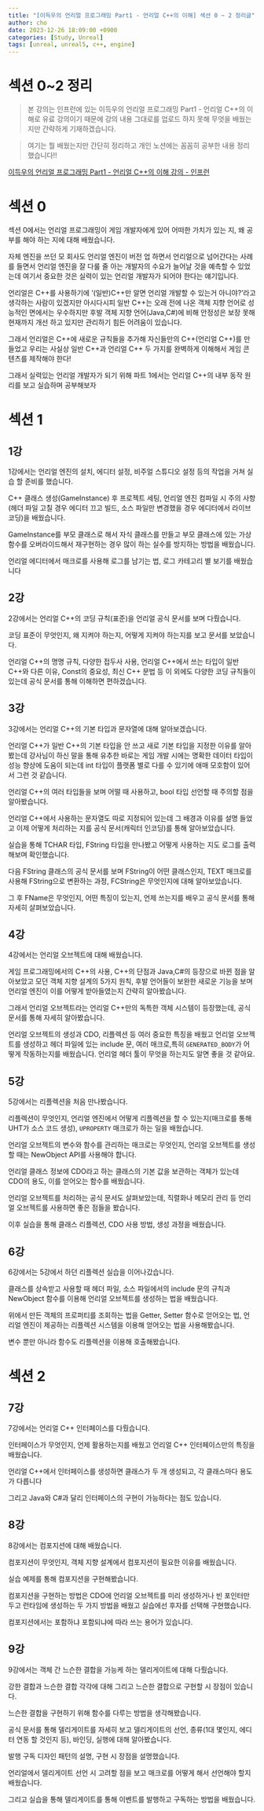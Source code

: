 ```yaml
---
title: "[이득우의 언리얼 프로그래밍 Part1 - 언리얼 C++의 이해] 섹션 0 ~ 2 정리글"
author: cho
date: 2023-12-26 18:09:00 +0900
categories: [Study, Unreal]
tags: [unreal, unreal5, c++, engine]
---
```


# 섹션 0~2 정리

> 본 강의는 인프런에 있는 이득우의 언리얼 프로그래밍 Part1 - 언리얼 C++의 이해로 유료 강의이기 때문에 강의 내용 그대로를 업로드 하지 못해 무엇을 배웠는지만 간략하게 기재하겠습니다.
> 

> 여기는 뭘 배웠는지만 간단히 정리하고 개인 노션에는 꼼꼼히 공부한 내용 정리했습니다!!
> 

[이득우의 언리얼 프로그래밍 Part1 - 언리얼 C++의 이해 강의 - 인프런](https://www.inflearn.com/course/이득우-언리얼-프로그래밍-part-1)

# 섹션 0

섹션 0에서는 언리얼 프로그래밍이 게임 개발자에게 있어 어떠한 가치가 있는 지, 왜 공부를 해야 하는 지에 대해 배웠습니다.  

자체 엔진을 쓰던 모 회사도 언리얼 엔진이 버전 업 하면서 언리얼으로 넘어간다는 사례를 들면서 언리얼 엔진을 잘 다룰 줄 아는 개발자의 수요가 늘어날 것을 예측할 수 있었는데 여기서 중요한 것은 실력이 있는 언리얼 개발자가 되어야 한다는 얘기입니다.

언리얼은 C++를 사용하기에 ‘(일반)C++만 알면 언리얼 개발할 수 있는거 아니야?’라고 생각하는 사람이 있겠지만 아시다시피 일반 C++는 오래 전에 나온 객체 지향 언어로 성능적인 면에서는 우수하지만 후발 객체 지향 언어(Java,C#)에 비해 안정성은 보장 못해 현재까지 개선 하고 있지만 관리하기 힘든 어려움이 있습니다.   

그래서 언리얼은 C++에 새로운 규칙들을 추가해 자신들만의 C++(언리얼 C++)를 만들었고 우리는 사실상 일반 C++과 언리얼 C++ 두 가지를 완벽하게 이해해서 게임 콘텐츠를 제작해야 한다! 

그래서 실력있는 언리얼 개발자가 되기 위해 파트 1에서는 언리얼 C++의 내부 동작 원리를 보고 실습하며 공부해보자

# 섹션 1

## 1강

1강에서는 언리얼 엔진의 설치, 에디터 설정, 비주얼 스튜디오 설정 등의 작업을 거쳐 실습 할 준비를 했습니다. 

C++ 클래스 생성(GameInstance) 후 프로젝트 세팅, 언리얼 엔진 컴파일 시 주의 사항(헤더 파일 고칠 경우 에디터 끄고 빌드, 소스 파일만 변경했을 경우 에디터에서 라이브 코딩)을 배웠습니다.

GameInstance를 부모 클래스로 해서 자식 클래스를 만들고 부모 클래스에 있는 가상 함수를 오버라이드해서 재구현하는 경우 많이 하는 실수를 방지하는 방법을 배웠습니다. 

언리얼 에디터에서 매크로를 사용해 로그를 남기는 법, 로그 카테고리 별 보기를 배웠습니다

## 2강

2강에서는 언리얼 C++의 코딩 규칙(표준)을 언리얼 공식 문서를 보며 다뤘습니다. 

코딩 표준이 무엇인지, 왜 지켜야 하는지, 어떻게 지켜야 하는지를 보고 문서를 보았습니다.

언리얼 C++의 명명 규칙, 다양한 접두사 사용, 언리얼 C++에서 쓰는 타입이 일반 C++와 다른 이유,  Const의 중요성, 최신 C++ 문법 등 이 외에도 다양한 코딩 규칙들이 있는데 공식 문서를 통해 이해하면 편하겠습니다.

## 3강

3강에서는 언리얼 C++의 기본 타입과 문자열에 대해 알아보겠습니다.

언리얼 C++가 일반 C++의 기본 타입을 안 쓰고 새로 기본 타입을 지정한 이유를 알아봤는데 강사님이 하신 말을 통해 유추한 바로는 게임 개발 시에는 명확한 데이터 타입이 성능 향상에 도움이 되는데 int 타입이 플랫폼 별로 다를 수 있기에 애매 모호함이 있어서 그런 것 같습니다.

언리얼 C++의 여러 타입들을 보며 어떨 때 사용하고, bool 타입 선언할 때 주의할 점을 알아봤습니다.

언리얼 C++에서 사용하는 문자열도 따로 지정되어 있는데 그 배경과 이유를 설명 들었고 이제 어떻게 처리하는 지를 공식 문서(캐릭터 인코딩)를 통해 알아보았습니다.

실습을 통해 TCHAR 타입, FString 타입을 만나봤고 어떻게 사용하는 지도 로그를 출력해보며 확인했습니다.

다음 FString 클래스의 공식 문서를 보며 FString이 어떤 클래스인지, TEXT 매크로를 사용해 FString으로 변환하는 과정, FCString은 무엇인지에 대해 알아보았습니다.

그 후 FName은 무엇인지, 어떤 특징이 있는지, 언제 쓰는지를 배우고 공식 문서를 통해 자세히 살펴보았습니다.

## 4강

4강에서는 언리얼 오브젝트에 대해 배웠습니다.

게임 프로그래밍에서의 C++의 사용, C++의 단점과 Java,C#의 등장으로 바뀐 점을 알아보았고 모던 객체 지향 설계의 5가지 원칙, 후발 언어들이 보완한 새로운 기능을 보며 언리얼 엔진이 이를 어떻게 받아들였는지 간략히 알아봤습니다.

그래서 언리얼 오브젝트라는 언리얼 C++만의 독특한 객체 시스템이 등장했는데, 공식 문서를 통해 자세히 알아봤습니다.

언리얼 오브젝트의 생성과 CDO, 리플렉션 등 여러 중요한 특징을 배웠고 언리얼 오브젝트를 생성하고 헤더 파일에 있는 include 문, 여러 매크로,특히 `GENERATED_BODY`가 어떻게 작동하는지를 배웠습니다. 언리얼 헤더 툴이 무엇을 하는지도 알면 좋을 것 같아요.

## 5강

5강에서는 리플렉션을 처음 만나봤습니다.

리플렉션이 무엇인지, 언리얼 엔진에서 어떻게 리플렉션을 할 수 있는지(매크로를 통해 UHT가 소스 코드 생성), `UPROPERTY` 매크로가 하는 일을 배웠습니다. 

언리얼 오브젝트의 변수와 함수를 관리하는 매크로는 무엇인지, 언리얼 오브젝트를 생성할 때는 NewObject API를 사용해야 합니다.

언리얼 클래스 정보에 CDO라고 하는 클래스의 기본 값을 보관하는 객체가 있는데 CDO의 용도, 이를 얻어오는 함수를 배웠습니다.

언리얼 오브젝트를 처리하는 공식 문서도 살펴보았는데, 직렬화나 메모리 관리 등 언리얼 오브젝트를 사용하면 좋은 점들을 봤습니다.

이후 실습을 통해 클래스 리플렉션, CDO 사용 방법, 생성 과정을 배웠습니다.

## 6강

6강에서는 5강에서 하던 리플렉션 실습을 이어나갔습니다.

클래스를 상속받고 사용할 때 헤더 파일, 소스 파일에서의 include 문의 규칙과 NewObject 함수를 이용해 언리얼 오브젝트를 생성하는 법을 배웠습니다.

위에서 만든 객체의 프로퍼티를 조회하는 법을 Getter, Setter 함수로 얻어오는 법, 언리얼 엔진이 제공하는 리플렉션 시스템을 이용해 얻어오는 법을 사용해봤습니다.

변수 뿐만 아니라 함수도 리플렉션을 이용해 호출해봤습니다.

# 섹션 2

## 7강

7강에서는 언리얼 C++ 인터페이스를 다뤘습니다.

인터페이스가 무엇인지, 언제 활용하는지를 배웠고 언리얼 C++ 인터페이스만의 특징을 배웠습니다.

언리얼 C++에서 인터페이스를 생성하면 클래스가 두 개 생성되고, 각 클래스마다 용도가 다릅니다

그리고 Java와 C#과 달리 인터페이스의 구현이 가능하다는 점도 있습니다.

## 8강

8강에서는 컴포지션에 대해 배웠습니다.

컴포지션이 무엇인지, 객체 지향 설계에서 컴포지션이 필요한 이유를 배웠습니다.

실습 예제를 통해 컴포지션을 구현해봤습니다.

컴포지션을 구현하는 방법은 CDO에 언리얼 오브젝트를 미리 생성하거나 빈 포인터만 두고 런타임에 생성하는 두 가지 방법을 배웠고 실습에선 후자를 선택해 구현했습니다.

컴포지션에서는 포함하냐 포함되냐에 따라 쓰는 용어가 있습니다.

## 9강

9강에서는 객체 간 느슨한 결합을 가능케 하는 델리게이트에 대해 다뤘습니다.

강한 결합과 느슨한 결합 각각에 대해 그리고 느슨한 결합으로 구현할 시 장점이 있습니다.

느슨한 결합을 구현하기 위해 함수를 다루는 방법을 생각해봤습니다.

공식 문서를 통해 델리게이트를 자세히 보고 델리게이트의 선언, 종류(1대 몇인지, 에디터 연동 할 것인지 등), 바인딩, 실행에 대해 알아봤습니다.

발행 구독 디자인 패턴의 설명, 구현 시 장점을 설명했습니다.

언리얼에서 델리게이트 선언 시 고려할 점을 보고 매크로를 어떻게 해서 선언해야 할지 배웠습니다.

그리고 실습을 통해 델리게이트를 통해 이벤트를 발행하고 구독하는 방법을 배웠습니다.